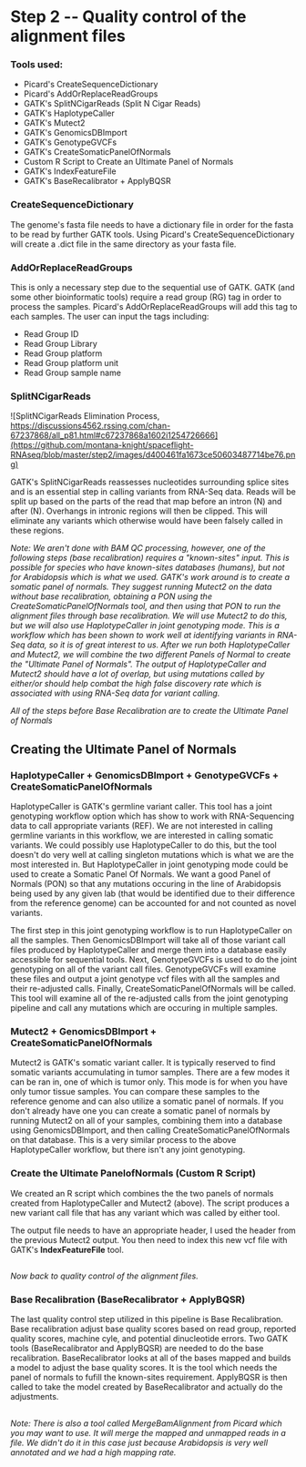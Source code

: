 # Step 2 -- Quality control of the alignment files

### Tools used:

* Picard's CreateSequenceDictionary
* Picard's AddOrReplaceReadGroups 
* GATK's SplitNCigarReads (Split N Cigar Reads)
* GATK's HaplotypeCaller
* GATK's Mutect2
* GATK's GenomicsDBImport
* GATK's GenotypeGVCFs
* GATK's CreateSomaticPanelOfNormals
* Custom R Script to Create an Ultimate Panel of Normals
* GATK's IndexFeatureFile
* GATK's BaseRecalibrator + ApplyBQSR

### CreateSequenceDictionary

The genome's fasta file needs to have a dictionary file in order for the fasta to be read by further GATK tools. Using Picard's CreateSequenceDictionary will create a .dict file in the same directory as your fasta file.

### AddOrReplaceReadGroups

This is only a necessary step due to the sequential use of GATK. GATK (and some other bioinformatic tools) require a read group (RG) tag in order to process the samples. Picard's AddOrReplaceReadGroups will add this tag to each samples. The user can input the tags including:

* Read Group ID
* Read Group Library
* Read Group platform
* Read Group platform unit
* Read Group sample name

### SplitNCigarReads

![SplitNCigarReads Elimination Process,  https://discussions4562.rssing.com/chan-67237868/all_p81.html#c67237868a1602i1254726666](https://github.com/montana-knight/spaceflight-RNAseq/blob/master/step2/images/d400461fa1673ce50603487714be76.png)

GATK's SplitNCigarReads reassesses nucleotides surrounding splice sites and is an essential step in calling variants from RNA-Seq data. Reads will be split up based on the parts of the read that map before an intron (N) and after (N). Overhangs in intronic regions will then be clipped. This will eliminate any variants which otherwise would have been falsely called in these regions.

*Note: We aren't done with BAM QC processing, however, one of the following steps (base recalibration) requires a "known-sites" input. This is possible for species who have known-sites databases (humans), but not for Arabidopsis which is what we used. GATK's work around is to create a somatic panel of normals. They suggest running Mutect2 on the data without base recalibration, obtaining a PON using the CreateSomaticPanelOfNormals tool, and then using that PON to run the alignment files through base recalibration. We will use Mutect2 to do this, but we will also use HaplotypeCaller in joint genotyping mode. This is a workflow which has been shown to work well at identifying variants in RNA-Seq data, so it is of great interest to us. After we run both HaplotypeCaller and Mutect2, we will combine the two different Panels of Normal to create the "Ultimate Panel of Normals". The output of HaplotypeCaller and Mutect2 should have a lot of overlap, but using mutations called by either/or should help combat the high false discovery rate which is associated with using RNA-Seq data for variant calling.*

*All of the steps before Base Recalibration are to create the Ultimate Panel of Normals*

##
## Creating the Ultimate Panel of Normals

### HaplotypeCaller + GenomicsDBImport + GenotypeGVCFs + CreateSomaticPanelOfNormals

HaplotypeCaller is GATK's germline variant caller. This tool has a joint genotyping workflow option which has show to work with RNA-Sequencing data to call appropriate variants (REF). We are not interested in calling germline variants in this workflow, we are interested in calling somatic variants. We could possibly use HaplotypeCaller to do this, but the tool doesn't do very well at calling singleton mutations which is what we are the most interested in. But HaplotypeCaller in joint genotyping mode could be used to create a Somatic Panel Of Normals. We want a good Panel of Normals (PON) so that any mutations occuring in the line of Arabidopsis being used by any given lab (that would be identified due to their difference from the reference genome) can be accounted for and not counted as novel variants.

The first step in this joint genotyping workflow is to run HaplotypeCaller on all the samples. Then GenomicsDBImport will take all of those variant call files produced by HaplotypeCaller and merge them into a database easily accessible for sequential tools. Next, GenotypeGVCFs is used to do the joint genotyping on all of the variant call files. GenotypeGVCFs will examine these files and output a joint genotype vcf files with all the samples and their re-adjusted calls. Finally, CreateSomaticPanelOfNormals will be called. This tool will examine all of the re-adjusted calls from the joint genotyping pipeline and call any mutations which are occuring in multiple samples.

### Mutect2 + GenomicsDBImport + CreateSomaticPanelOfNormals

Mutect2 is GATK's somatic variant caller. It is typically reserved to find somatic variants accumulating in tumor samples. There are a few modes it can be ran in, one of which is tumor only. This mode is for when you have only tumor tissue samples. You can compare these samples to the reference genome and can also utilize a somatic panel of normals. If you don't already have one you can create a somatic panel of normals by running Mutect2 on all of your samples, combining them into a database using GenomicsDBImport, and then calling CreateSomaticPanelOfNormals on that database. This is a very similar process to the above HaplotypeCaller workflow, but there isn't any joint genotyping.

### Create the Ultimate PanelofNormals (Custom R Script)

We created an R script which combines the the two panels of normals created from HaplotypeCaller and Mutect2 (above). The script produces a new variant call file that has any variant which was called by either tool. 

The output file needs to have an appropriate header, I used the header from the previous Mutect2 output. You then need to index this new vcf file with GATK's **IndexFeatureFile** tool.

##
*Now back to quality control of the alignment files.*

### Base Recalibration (BaseRecalibrator + ApplyBQSR)

The last quality control step utilized in this pipeline is Base Recalibration. Base recalibration adjust base quality scores based on read group, reported quality scores, machine cyle, and potential dinucleotide errors. Two GATK tools (BaseRecalibrator and ApplyBQSR) are needed to do the base recalibration. BaseRecalibrator looks at all of the bases mapped and builds a model to adjust the base quality scores. It is the tool which needs the panel of normals to fufill the known-sites requirement. ApplyBQSR is then called to take the model created by BaseRecalibrator and actually do the adjustments.

##
*Note: There is also a tool called MergeBamAlignment from Picard which you may want to use. It will merge the mapped and unmapped reads in a file. We didn't do it in this case just because Arabidopsis is very well annotated and we had a high mapping rate.*

